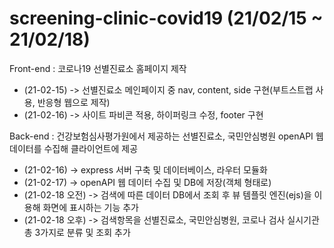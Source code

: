 # screening-clinic-covid19 (21/02/15 ~ 21/02/18)

Front-end : 코로나19 선별진료소 홈페이지 제작
 - (21-02-15) -> 선별진료소 메인페이지 중 nav, content, side 구현(부트스트랩 사용, 반응형 웹으로 제작)
 - (21-02-16) -> 사이트 파비콘 적용, 하이퍼링크 수정, footer 구현
 
Back-end : 건강보험심사평가원에서 제공하는 선별진료소, 국민안심병원 openAPI 웹 데이터를 수집해 클라이언트에 제공
 - (21-02-16) -> express 서버 구축 및 데이터베이스, 라우터 모듈화
 - (21-02-17) -> openAPI 웹 데이터 수집 및 DB에 저장(객체 형태로)
 - (21-02-18 오전) -> 검색에 따른 데이터 DB에서 조회 후 뷰 템플릿 엔진(ejs)을 이용해 화면에 표시하는 기능 추가
 - (21-02-18 오후) -> 검색항목을 선별진료소, 국민안심병원, 코로나 검사 실시기관 총 3가지로 분류 및 조회 추가
